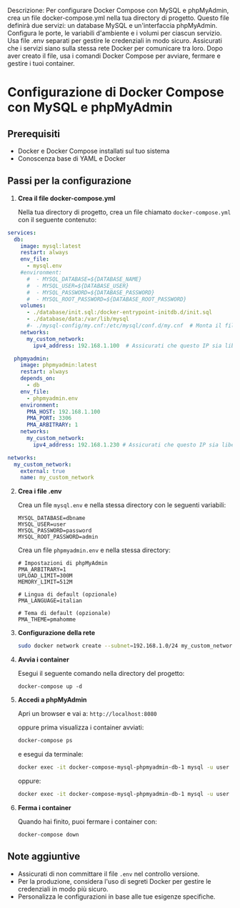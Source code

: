 
Descrizione:
Per configurare Docker Compose con MySQL e phpMyAdmin, crea un file docker-compose.yml nella tua directory di progetto. Questo file definirà due servizi: un database MySQL e un'interfaccia phpMyAdmin. Configura le porte, le variabili d'ambiente e i volumi per ciascun servizio. Usa file .env separati per gestire le credenziali in modo sicuro. Assicurati che i servizi siano sulla stessa rete Docker per comunicare tra loro. Dopo aver creato il file, usa i comandi Docker Compose per avviare, fermare e gestire i tuoi container.


# Configurazione di Docker Compose con MySQL e phpMyAdmin

## Prerequisiti

-   Docker e Docker Compose installati sul tuo sistema
-   Conoscenza base di YAML e Docker

## Passi per la configurazione

1. **Crea il file docker-compose.yml**

    Nella tua directory di progetto, crea un file chiamato `docker-compose.yml` con il seguente contenuto:

```yaml
services:
  db:
    image: mysql:latest
    restart: always
    env_file:
      - mysql.env
    #environment:
      #  - MYSQL_DATABASE=${DATABASE_NAME}
      #  - MYSQL_USER=${DATABASE_USER}
      #  - MYSQL_PASSWORD=${DATABASE_PASSWORD}
      #  - MYSQL_ROOT_PASSWORD=${DATABASE_ROOT_PASSWORD}
    volumes:
      - ./database/init.sql:/docker-entrypoint-initdb.d/init.sql
      - ./database/data:/var/lib/mysql
      #- ./mysql-config/my.cnf:/etc/mysql/conf.d/my.cnf  # Monta il file di configurazione custom
    networks:
      my_custom_network:
        ipv4_address: 192.168.1.100  # Assicurati che questo IP sia libero nella tua rete

  phpmyadmin:
    image: phpmyadmin:latest
    restart: always
    depends_on:
      - db
    env_file:
      - phpmyadmin.env
    environment:
      PMA_HOST: 192.168.1.100
      PMA_PORT: 3306
      PMA_ARBITRARY: 1
    networks:
      my_custom_network:
        ipv4_address: 192.168.1.230 # Assicurati che questo IP sia libero nella tua rete

networks:
  my_custom_network:
    external: true
    name: my_custom_network
```

2. **Crea i file .env**

    Crea un file `mysql.env` e nella stessa directory con le seguenti variabili:

    ```
    MYSQL_DATABASE=dbname
    MYSQL_USER=user
    MYSQL_PASSWORD=password
    MYSQL_ROOT_PASSWORD=admin
    ```

    Crea un file `phpmyadmin.env` e nella stessa directory:

    ```
    # Impostazioni di phpMyAdmin
    PMA_ARBITRARY=1
    UPLOAD_LIMIT=300M
    MEMORY_LIMIT=512M

    # Lingua di default (opzionale)
    PMA_LANGUAGE=italian

    # Tema di default (opzionale)
    PMA_THEME=pmahomme
    ```

3. **Configurazione della rete**
    ```bash
    sudo docker network create --subnet=192.168.1.0/24 my_custom_network

    ```

4. **Avvia i container**

    Esegui il seguente comando nella directory del progetto:

    ```
    docker-compose up -d
    ```

5. **Accedi a phpMyAdmin**

    Apri un browser e vai a: `http://localhost:8080`  

    oppure prima visualizza i container avviati:

    ```bash
    docker-compose ps
    ```

    e esegui da terminale:

    ```bash
    docker exec -it docker-compose-mysql-phpmyadmin-db-1 mysql -u user -p
    ```

    oppure:

    ```bash
    docker exec -it docker-compose-mysql-phpmyadmin-db-1 mysql -u user -p -h <indirizzo_IP>

    ```

6. **Ferma i container**

    Quando hai finito, puoi fermare i container con:

    ```
    docker-compose down
    ```

## Note aggiuntive

-   Assicurati di non committare il file `.env` nel controllo versione.
-   Per la produzione, considera l'uso di segreti Docker per gestire le credenziali in modo più sicuro.
-   Personalizza le configurazioni in base alle tue esigenze specifiche.
